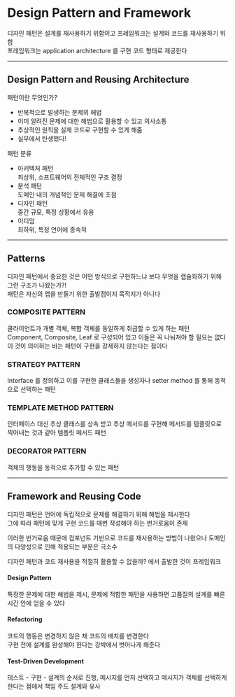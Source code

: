# Design Pattern and Framework
디자인 패턴은 설계를 재사용하기 위함이고 프레임워크는 설계와 코드를 재사용하기 위함 <br>
프레임워크는 application architecture 를 구현 코드 형태로 제공한다
<hr>

## Design Pattern and Reusing Architecture
패턴이란 무엇인가?
- 반복적으로 발생하는 문제의 해법
- 이미 알려진 문제에 대한 해법으로 활용할 수 있고 의사소통
- 추상적인 원칙을 실제 코드로 구현할 수 있게 해줌
- 실무에서 탄생했다!

패턴 분류
- 아키텍처 패턴 <br>
최상위, 소프트웨어의 전체적인 구조 결정
- 분석 패턴 <br>
도메인 내의 개념적인 문제 해결에 초점
- 디자인 패턴 <br>
중간 규모, 특정 상황에서 유용
- 이디엄 <br>
최하위, 특정 언어에 종속적
<hr>

## Patterns
디자인 패턴에서 중요한 것은 어떤 방식으로 구현하느냐 보다 무엇을 캡슐화하기 위해 그런 구조가 나왔는가?! <br>
패턴은 자신의 앱을 만들기 위한 출발점이지 목적지가 아니다

### COMPOSITE PATTERN
클라이언트가 개별 객체, 복합 객체를 동일하게 취급할 수 있게 하는 패턴 <br>
Component, Composite, Leaf 로 구성되어 있고 이들은 꼭 나눠져야 할 필요는 없다 <br>
이 것이 의미하는 바는 패턴이 구현을 강제하지 않는다는 점이다

### STRATEGY PATTERN
Interface 를 정의하고 이를 구현한 클래스들을 생성자나 setter method 를 통해 동적으로 선택하는 패턴 <br> 

### TEMPLATE METHOD PATTERN
인터페이스 대신 추상 클래스를 상속 받고 추상 메서드를 구현해 메서드를 템플릿으로 찍어내는 것과 같아 템플릿 메서드 패턴 

### DECORATOR PATTERN
객체의 행동을 동적으로 추가할 수 있는 패턴
<hr>

## Framework and Reusing Code
디자인 패턴은 언어에 독립적으로 문제를 해결하기 위해 해법을 제시한다 <br>
그에 따라 패턴에 맞게 구현 코드를 매번 작성해야 하는 번거로움이 존재 

이러한 번거로움 때문에 컴포넌트 기반으로 코드를 재사용하는 방법이 나왔으나 도메인의 다양성으로 인해 적용되는 부분은 극소수

디자인 패턴과 코드 재사용을 적절히 활용할 수 없을까? 에서 출발한 것이 프레임워크

#### Design Pattern
특정한 문제에 대한 해법을 제시, 문제에 적합한 패턴을 사용하면 고품질의 설계를 빠른 시간 안에 얻을 수 있다

#### Refactoring
코드의 행동은 변경하지 않은 채 코드의 배치를 변경한다 <br>
구현 전에 설계를 완성해야 한다는 강박에서 벗어나게 해준다

#### Test-Driven Development
테스트 - 구현 - 설계의 순서로 진행, 메시지를 먼저 선택하고 메시지가 객체를 선택하게 한다는 점에서 책임 주도 설계와 유사
